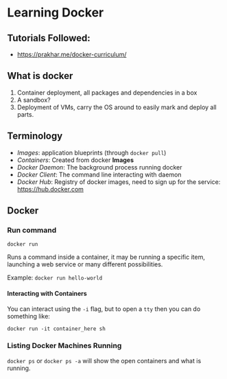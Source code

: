 # Learning Docker

## Tutorials Followed:

- https://prakhar.me/docker-curriculum/

## What is docker

1. Container deployment, all packages and dependencies in a box
2. A sandbox?
3. Deployment of VMs, carry the OS around to easily mark and deploy all parts.

## Terminology

- *Images*: application blueprints (through ``docker pull``)
- *Containers*: Created from docker **Images**
- *Docker Daemon*: The background process running docker
- *Docker Client*: The command line interacting with daemon
- *Docker Hub*: Registry of docker images, need to sign up for the service: https://hub.docker.com

## Docker

### Run command

```
docker run
```

Runs a command inside a container, it may be running a specific item, launching a web service
or many different possibilities.

Example: ``docker run hello-world``

#### Interacting with Containers

You can interact using the ``-i`` flag, but to open a ``tty`` then you can do something like:

```
docker run -it container_here sh
```

### Listing Docker Machines Running

``docker ps`` or ``docker ps -a`` will show the open containers and what is running.

